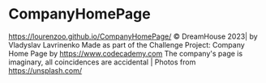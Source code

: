 ﻿# CompanyHomePage
https://lourenzoo.github.io/CompanyHomePage/
 © DreamHouse 2023| by Vladyslav Lavrinenko
Made as part of the Challenge Project: Company Home Page by https://www.codecademy.com
The company's page is imaginary, all coincidences are accidental | Photos from https://unsplash.com/

	
